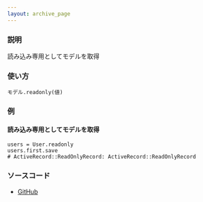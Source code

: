 ```yaml
---
layout: archive_page
---
```

### 説明
読み込み専用としてモデルを取得

### 使い方
    モデル.readonly(値)

### 例
#### 読み込み専用としてモデルを取得
    users = User.readonly
    users.first.save
    # ActiveRecord::ReadOnlyRecord: ActiveRecord::ReadOnlyRecord

### ソースコード
* [GitHub](https://github.com/rails/rails/blob/ac30e389ecfa0e26e3d44c1eda8488ddf63b3ecc/activerecord/lib/active_record/relation/query_methods.rb#L746)